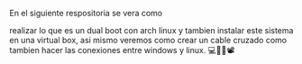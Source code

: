 En el siguiente respositoria se vera como <p>realizar lo que es un dual boot con arch linux y tambien instalar este sistema en una virtual box, asi mismo veremos como crear un cable cruzado como tambien hacer las conexiones entre windows y linux. 💻🛜👾📽️</p>
